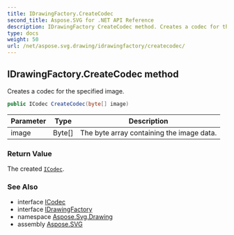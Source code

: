 ```yaml
---
title: IDrawingFactory.CreateCodec
second_title: Aspose.SVG for .NET API Reference
description: IDrawingFactory CreateCodec method. Creates a codec for the specified image
type: docs
weight: 50
url: /net/aspose.svg.drawing/idrawingfactory/createcodec/
---
```

## IDrawingFactory.CreateCodec method

Creates a codec for the specified image.

```csharp
public ICodec CreateCodec(byte[] image)
```

| Parameter | Type | Description |
| --- | --- | --- |
| image | Byte[] | The byte array containing the image data. |

### Return Value

The created [`ICodec`](../../icodec/).

### See Also

* interface [ICodec](../../icodec/)
* interface [IDrawingFactory](../)
* namespace [Aspose.Svg.Drawing](../../../aspose.svg.drawing/)
* assembly [Aspose.SVG](../../../)
